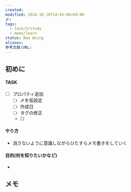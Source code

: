 ```yaml
---
created: 
modified: 2024-10-18T14:45:06+09:00
〆: 
tags:
  - task/2/study
  - memo/learn
status: Now Doing
aliases: 
参考文献/URL: 
---
```

## 初めに
#### TASK
- [ ] プロパティ追加
	- [ ] 〆を仮設定
	- [ ] 作成日
	- [ ] タグの修正
	- [ ] 
#### やり方
- 消さないように意識しながらひたすらメモ書きをしていく
#### 目的(何を知りたいかなど)
- 
## メモ
